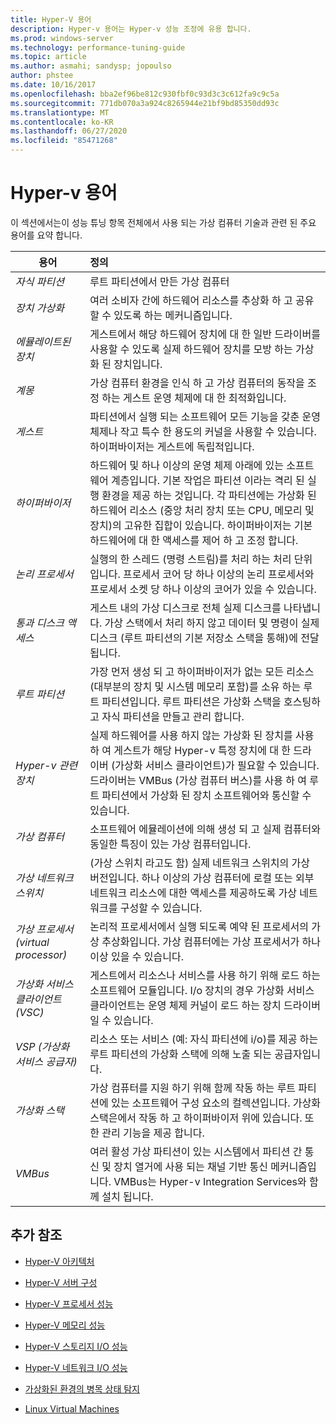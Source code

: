 ```yaml
---
title: Hyper-V 용어
description: Hyper-v 용어는 Hyper-v 성능 조정에 유용 합니다.
ms.prod: windows-server
ms.technology: performance-tuning-guide
ms.topic: article
ms.author: asmahi; sandysp; jopoulso
author: phstee
ms.date: 10/16/2017
ms.openlocfilehash: bba2ef96be812c930fbf0c93d3c3c612fa9c9c5a
ms.sourcegitcommit: 771db070a3a924c8265944e21bf9bd85350dd93c
ms.translationtype: MT
ms.contentlocale: ko-KR
ms.lasthandoff: 06/27/2020
ms.locfileid: "85471268"
---
```

# <a name="hyper-v-terminology"></a>Hyper-v 용어
이 섹션에서는이 성능 튜닝 항목 전체에서 사용 되는 가상 컴퓨터 기술과 관련 된 주요 용어를 요약 합니다.

| 용어        | 정의           |
| ------------- |:------------|
|*자식 파티션* | 루트 파티션에서 만든 가상 컴퓨터|
|*장치 가상화* | 여러 소비자 간에 하드웨어 리소스를 추상화 하 고 공유할 수 있도록 하는 메커니즘입니다.|
|*에뮬레이트된 장치*|게스트에서 해당 하드웨어 장치에 대 한 일반 드라이버를 사용할 수 있도록 실제 하드웨어 장치를 모방 하는 가상화 된 장치입니다.|
|*계몽*|가상 컴퓨터 환경을 인식 하 고 가상 컴퓨터의 동작을 조정 하는 게스트 운영 체제에 대 한 최적화입니다.|
|*게스트*|파티션에서 실행 되는 소프트웨어 모든 기능을 갖춘 운영 체제나 작고 특수 한 용도의 커널을 사용할 수 있습니다. 하이퍼바이저는 게스트에 독립적입니다.|
|*하이퍼바이저*|하드웨어 및 하나 이상의 운영 체제 아래에 있는 소프트웨어 계층입니다. 기본 작업은 파티션 이라는 격리 된 실행 환경을 제공 하는 것입니다. 각 파티션에는 가상화 된 하드웨어 리소스 (중앙 처리 장치 또는 CPU, 메모리 및 장치)의 고유한 집합이 있습니다. 하이퍼바이저는 기본 하드웨어에 대 한 액세스를 제어 하 고 조정 합니다.|
|*논리 프로세서*| 실행의 한 스레드 (명령 스트림)를 처리 하는 처리 단위입니다. 프로세서 코어 당 하나 이상의 논리 프로세서와 프로세서 소켓 당 하나 이상의 코어가 있을 수 있습니다.|
| *통과 디스크 액세스*|게스트 내의 가상 디스크로 전체 실제 디스크를 나타냅니다. 가상 스택에서 처리 하지 않고 데이터 및 명령이 실제 디스크 (루트 파티션의 기본 저장소 스택을 통해)에 전달 됩니다.|
|*루트 파티션*|가장 먼저 생성 되 고 하이퍼바이저가 없는 모든 리소스 (대부분의 장치 및 시스템 메모리 포함)를 소유 하는 루트 파티션입니다. 루트 파티션은 가상화 스택을 호스팅하고 자식 파티션을 만들고 관리 합니다.|
|*Hyper-v 관련 장치*|실제 하드웨어를 사용 하지 않는 가상화 된 장치를 사용 하 여 게스트가 해당 Hyper-v 특정 장치에 대 한 드라이버 (가상화 서비스 클라이언트)가 필요할 수 있습니다. 드라이버는 VMBus (가상 컴퓨터 버스)를 사용 하 여 루트 파티션에서 가상화 된 장치 소프트웨어와 통신할 수 있습니다.|
|*가상 컴퓨터*|소프트웨어 에뮬레이션에 의해 생성 되 고 실제 컴퓨터와 동일한 특징이 있는 가상 컴퓨터입니다.|
| *가상 네트워크 스위치*|(가상 스위치 라고도 함) 실제 네트워크 스위치의 가상 버전입니다. 하나 이상의 가상 컴퓨터에 로컬 또는 외부 네트워크 리소스에 대한 액세스를 제공하도록 가상 네트워크를 구성할 수 있습니다.|
|*가상 프로세서(virtual processor)*|논리적 프로세서에서 실행 되도록 예약 된 프로세서의 가상 추상화입니다. 가상 컴퓨터에는 가상 프로세서가 하나 이상 있을 수 있습니다.|
|*가상화 서비스 클라이언트 (VSC)*|게스트에서 리소스나 서비스를 사용 하기 위해 로드 하는 소프트웨어 모듈입니다. I/o 장치의 경우 가상화 서비스 클라이언트는 운영 체제 커널이 로드 하는 장치 드라이버 일 수 있습니다.|
| *VSP (가상화 서비스 공급자)*|  리소스 또는 서비스 (예: 자식 파티션에 i/o)를 제공 하는 루트 파티션의 가상화 스택에 의해 노출 되는 공급자입니다.|
| *가상화 스택*|가상 컴퓨터를 지원 하기 위해 함께 작동 하는 루트 파티션에 있는 소프트웨어 구성 요소의 컬렉션입니다. 가상화 스택은에서 작동 하 고 하이퍼바이저 위에 있습니다. 또한 관리 기능을 제공 합니다.|
|*VMBus*|여러 활성 가상 파티션이 있는 시스템에서 파티션 간 통신 및 장치 열거에 사용 되는 채널 기반 통신 메커니즘입니다. VMBus는 Hyper-v Integration Services와 함께 설치 됩니다.|

## <a name="additional-references"></a>추가 참조

-   [Hyper-V 아키텍처](architecture.md)

-   [Hyper-V 서버 구성](configuration.md)

-   [Hyper-V 프로세서 성능](processor-performance.md)

-   [Hyper-V 메모리 성능](memory-performance.md)

-   [Hyper-V 스토리지 I/O 성능](storage-io-performance.md)

-   [Hyper-V 네트워크 I/O 성능](network-io-performance.md)

-   [가상화된 환경의 병목 상태 탐지](detecting-virtualized-environment-bottlenecks.md)

-   [Linux Virtual Machines](linux-virtual-machine-considerations.md)
